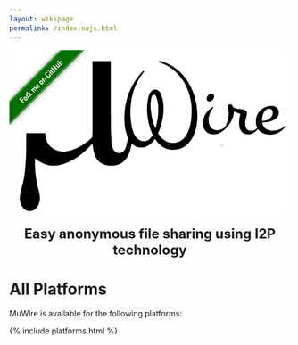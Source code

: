 ```yaml
---
layout: wikipage
permalink: /index-nojs.html
---
```

<div class="logoAndForkMe">
<span class="forkme">
<a href="https://github.com/zlatinb/muwire"><img width="149" height="149" src="/forkme.png" class="attachment-full size-full" alt="Fork me on GitHub"></a>
</span>
<span class="logo">
<img src="MuWire.png"/><br/>
<center><p><b><font size="+2">Easy anonymous file sharing  using I2P technology</font></b></p></center>
</span>
</div>
<style>
div.logoAndForkMe {
   position:relative;
}
span.forkme {
  float:left;
  position:absolute;
}
span.logo {
}

.screenshot {
   float: left;
   width: 30%;
   margin: 10px;
   border : 1px solid black;
}

.screenshot img {
   opacity: 0.8;
   cursor:pointer;
}

.screenshot img:hover {
   opacity: 1;
}

.screenshots {
   background-color: #d8e1d8;
   border-radius: 6px;
   border: 3px solid black; 
}

.screenshots:after {
   content : "";
   display:table;
   clear : both;
}

.imgContainer {
   position: relative;
   display : none;
   border: 3px solid black;
   border-radius: 6px; 
}

.closebtn {
   position: absolute;
   top: 10px;
   right: 15px;
   color : black;
   font-size: 35px;
   cursor: pointer;
}

a.get-muwire {
  display: block;
  top: 50%;
  padding: .4em;
  margin: .3em;
  line-height: 1em;
  font-size: 1.8em;
  color: white;
  font-family: Arial, Helvetica, sans-serif;
  font-weight: bold;
  text-transform: uppercase;
  text-decoration: none;
  text-align: center;
  background-image : radial-gradient(#3fb97a 30%, green);
  border-radius: .3em;
  text-shadow: 1px 1px 1px rgba(0,0,0,.2);
  box-shadow: 2px 2px 4px rgba(0, 0, 0, 0.3), 1em 3em 2em 0.5em rgba(255, 255, 255, 0.3) inset, inset -.2em -.5em 1em -0em rgba(0,0,0,.3);
  border : 3px solid black;
}
a.get-muwire:hover {
  color: #333333
}

a.get-beta {
   display: inline-block;
  top: 50%;
  padding: .4em;
  margin: .2em;
  line-height: 1em;
  font-size: 1.8em;
  color: white;
  font-family: Arial, Helvetica, sans-serif;
  font-weight: bold;
  text-transform: uppercase;
  text-decoration: none;
  text-align: center;
  //background: green;
  background-image : radial-gradient(orange 30%, darkorange);
  border-radius: .3em;
  text-shadow: 1px 1px 1px rgba(0,0,0,.2);
  box-shadow: 2px 2px 4px rgba(0, 0, 0, 0.3), 1em 3em 2em 0.5em rgba(255, 255, 255, 0.3) inset, inset -.2em -.5em 1em -0em rgba(0,0,0,.3);
  border : 3px solid black;
}
a.get-beta:hover {
  color: #333333
}

a.platforms {
   display: inline-block;
  top: 50%;
  padding: .4em;
  margin: .2em;
  line-height: 1em;
  font-size: 1.4em;
  color: white;
  font-family: Arial, Helvetica, sans-serif;
  font-weight: bold;
  text-transform: uppercase;
  text-decoration: none;
  text-align: center;
  //background: green;
  background-image : radial-gradient(blue 30%, darkblue);
  border-radius: .3em;
  text-shadow: 1px 1px 1px rgba(0,0,0,.2);
  box-shadow: 2px 2px 4px rgba(0, 0, 0, 0.3), 1em 3em 2em 0.5em rgba(255, 255, 255, 0.3) inset, inset -.2em -.5em 1em -0em rgba(0,0,0,.3);
  border : 3px solid black;
}
a.platforms:hover {
  color: #333333
}

div.unixType {
  border: 3px solid black;
  margin: 20px;
  border-radius: 6px;
  background-color: #d8e1d8;
  text-align: left;
}

h2.left {
  text-align: left;
}

</style>

# All Platforms

MuWire is available for the following platforms:

{% include platforms.html %}
